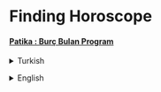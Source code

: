 # Finding Horoscope
#### [Patika : Burç Bulan Program](https://app.patika.dev/moduller/java101/pratik-burclar)
<details><summary>Turkish</summary>
<p>

# Ödev
## Java 101 - Koşullu İfadeler ve Kod Blokları - Burç Bulan Program
Java ile kullanıcıdan alınan doğum tarihi bilgisi ile burcunu hesaplayan ve ekrana bastıran programı yazın.

### Bilgiler

- Koç Burcu : 21 Mart - 20 Nisan
- Boğa Burcu : 21 Nisan - 21 Mayıs
- İkizler Burcu : 22 Mayıs - 22 Haziran
- Yengeç Burcu : 23 Haziran - 22 Temmuz
- Aslan Burcu : 23 Temmuz - 22 Ağustos
- Başak Burcu : 23 Ağustos - 22 Eylül
- Terazi Burcu : 23 Eylül - 22 Ekim
- Akrep Burcu : 23 Ekim - 21 Kasım
- Yay Burcu : 22 Kasım - 21 Aralık
- Oğlak Burcu : 22 Aralık - 21 Ocak
- Kova Burcu : 22 Ocak - 19 Şubat
- Balık Burcu : 20 Şubat - 20 Mart

### Şartlar
`Switch-case` kullanmadan yapınız.

### Örnek Çıktı

    Doğdunuz Ay(1-12) : 11
    Doğdunuz Gün(1-31) : 29
    Burcunuz : YAY

</p>

</details>

<p>
</p>

 <details><summary>English</summary>
  <p>

  </p>

<p align="center">
  <img width="600" height="300" src="https://github.com/aykutcihansevim/PatikaDev/blob/main/images/workinprogress.png?raw=true">
  <img width="600" height="300" src="https://github.com/aykutcihansevim/PatikaDev/blob/main/images/underconscontentwillbe.png?raw=true">
</p>

</details>